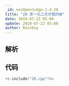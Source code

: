 ```yaml
---
_id: noiOpenJudge-1.4-20
title: "20 求一元二次方程的根"
date: 2019-07-22 05:00
update: 2019-07-22 05:00
author: Rainboy
---
```


## 解析

## 代码

```c
<%-include("20.cpp")%>
```


